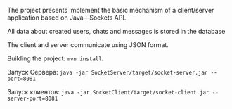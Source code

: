 The project presents implement the basic mechanism of a client/server application based on Java—Sockets API.

All data about created users, chats and messages is stored in the database

The client and server communicate using JSON format.

Building the project:
`mvn install`.

Запуск Сервера:
`java -jar SocketServer/target/socket-server.jar --port=8081`

Запуск клиентов:
`java -jar SocketClient/target/socket-client.jar --server-port=8081`